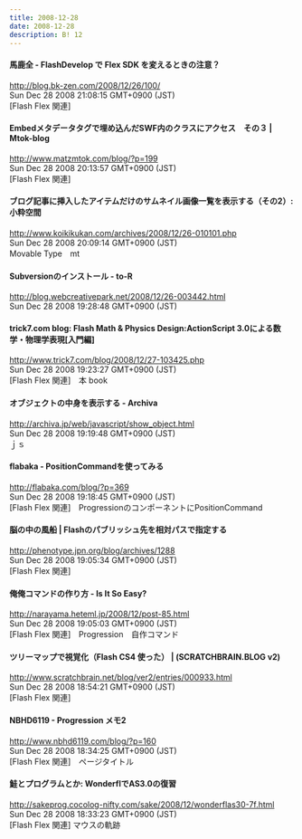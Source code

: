 ```yaml
---
title: 2008-12-28
date: 2008-12-28
description: B! 12
---
```


#### 馬鹿全 - FlashDevelop で Flex SDK を変えるときの注意？
http://blog.bk-zen.com/2008/12/26/100/<br>
Sun Dec 28 2008 21:08:15 GMT+0900 (JST)<br>
[Flash Flex 関連]


#### Embedメタデータタグで埋め込んだSWF内のクラスにアクセス　その３ | Mtok-blog
http://www.matzmtok.com/blog/?p=199<br>
Sun Dec 28 2008 20:13:57 GMT+0900 (JST)<br>
[Flash Flex 関連]


#### ブログ記事に挿入したアイテムだけのサムネイル画像一覧を表示する（その2）: 小粋空間
http://www.koikikukan.com/archives/2008/12/26-010101.php<br>
Sun Dec 28 2008 20:09:14 GMT+0900 (JST)<br>
Movable Type　mt


#### Subversionのインストール - to-R
http://blog.webcreativepark.net/2008/12/26-003442.html<br>
Sun Dec 28 2008 19:28:48 GMT+0900 (JST)<br>


#### trick7.com blog: Flash Math & Physics Design:ActionScript 3.0による数学・物理学表現[入門編]
http://www.trick7.com/blog/2008/12/27-103425.php<br>
Sun Dec 28 2008 19:23:27 GMT+0900 (JST)<br>
[Flash Flex 関連]　本 book


#### オブジェクトの中身を表示する - Archiva
http://archiva.jp/web/javascript/show_object.html<br>
Sun Dec 28 2008 19:19:48 GMT+0900 (JST)<br>
ｊｓ


#### flabaka - PositionCommandを使ってみる
http://flabaka.com/blog/?p=369<br>
Sun Dec 28 2008 19:18:45 GMT+0900 (JST)<br>
[Flash Flex 関連]　ProgressionのコンポーネントにPositionCommand


#### 脳の中の風船 | Flashのパブリッシュ先を相対パスで指定する
http://phenotype.jpn.org/blog/archives/1288<br>
Sun Dec 28 2008 19:05:34 GMT+0900 (JST)<br>
[Flash Flex 関連]


#### 俺俺コマンドの作り方 - Is It So Easy?
http://narayama.heteml.jp/2008/12/post-85.html<br>
Sun Dec 28 2008 19:05:03 GMT+0900 (JST)<br>
[Flash Flex 関連]　Progression　自作コマンド


#### ツリーマップで視覚化（Flash CS4 使った） | (SCRATCHBRAIN.BLOG v2)
http://www.scratchbrain.net/blog/ver2/entries/000933.html<br>
Sun Dec 28 2008 18:54:21 GMT+0900 (JST)<br>
[Flash Flex 関連]


#### NBHD6119 - Progression メモ2
http://www.nbhd6119.com/blog/?p=160<br>
Sun Dec 28 2008 18:34:25 GMT+0900 (JST)<br>
[Flash Flex 関連]　ページタイトル


#### 鮭とプログラムとか: WonderflでAS3.0の復習
http://sakeprog.cocolog-nifty.com/sake/2008/12/wonderflas30-7f.html<br>
Sun Dec 28 2008 18:33:23 GMT+0900 (JST)<br>
[Flash Flex 関連] マウスの軌跡


